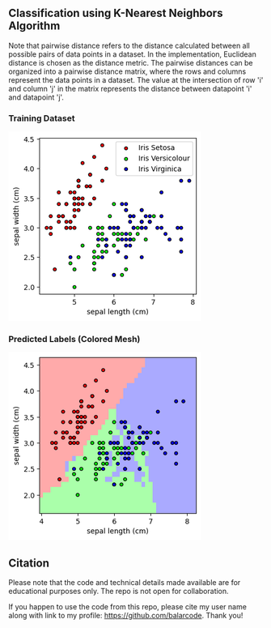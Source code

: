 ## Classification using K-Nearest Neighbors Algorithm

Note that pairwise distance refers to the distance calculated between all possible pairs of data points in a dataset. In the implementation, Euclidean distance is chosen as the distance metric. The pairwise distances can be organized into a pairwise distance matrix, where the rows and columns represent the data points in a dataset. The value at the intersection of row 'i' and column 'j' in the matrix represents the distance between datapoint 'i' and datapoint 'j'.


### Training Dataset

![Training Dataset](input.png)

### Predicted Labels (Colored Mesh)

![Predicted Labels](knn_classification_output.png)

## Citation

Please note that the code and technical details made available are for educational purposes only. The repo is not open for collaboration.

If you happen to use the code from this repo, please cite my user name along with link to my profile: https://github.com/balarcode. Thank you!
